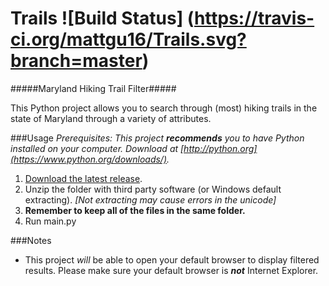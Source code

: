 Trails ![Build Status] (https://travis-ci.org/mattgu16/Trails.svg?branch=master)
============
#####Maryland Hiking Trail Filter#####

This Python project allows you to search through (most) hiking trails in the state of Maryland through a variety of attributes.

###Usage
_Prerequisites: This project **recommends** you to have Python installed on your computer. Download at [http://python.org](https://www.python.org/downloads/)._

1. [Download the latest release](https://github.com/mattgu16/Trails/releases/).
2. Unzip the folder with third party software (or Windows default extracting). _[Not extracting may cause errors in the unicode]_
3. **Remember to keep all of the files in the same folder.**
4. Run main.py

###Notes
- This project _will_ be able to open your default browser to display filtered results. Please make sure your default browser is ***not*** Internet Explorer.

